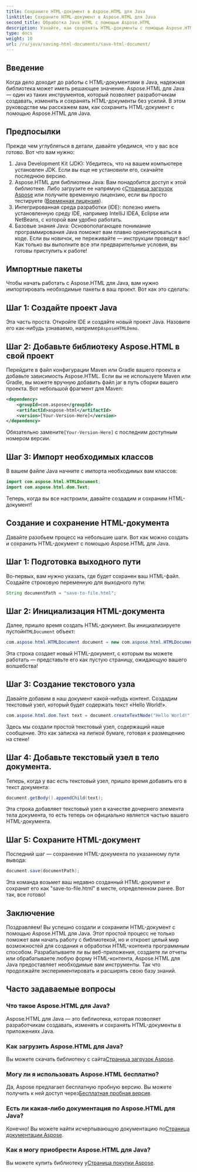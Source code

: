 ```yaml
---
title: Сохраните HTML-документ в Aspose.HTML для Java
linktitle: Сохраните HTML-документ в Aspose.HTML для Java
second_title: Обработка Java HTML с помощью Aspose.HTML
description: Узнайте, как сохранять HTML-документы с помощью Aspose.HTML для Java, с помощью этого подробного пошагового руководства, предназначенного для новичков и экспертов.
type: docs
weight: 10
url: /ru/java/saving-html-documents/save-html-document/
---
```

## Введение
Когда дело доходит до работы с HTML-документами в Java, надежная библиотека может иметь решающее значение. Aspose.HTML для Java — один из таких инструментов, который позволяет разработчикам создавать, изменять и сохранять HTML-документы без усилий. В этом руководстве мы расскажем вам, как сохранить HTML-документ с помощью Aspose.HTML для Java. 
## Предпосылки
Прежде чем углубляться в детали, давайте убедимся, что у вас все готово. Вот что вам нужно:
1. Java Development Kit (JDK): Убедитесь, что на вашем компьютере установлен JDK. Если вы еще не установили его, скачайте последнюю версию.
2.  Aspose.HTML для библиотеки Java: Вам понадобится доступ к этой библиотеке. Либо загрузите ее напрямую с[Страница загрузок Aspose](https://releases.aspose.com/html/java/) или получите временную лицензию, если вы просто тестируете ([Временная лицензия](https://purchase.aspose.com/temporary-license/)).
3. Интегрированная среда разработки (IDE): полезно иметь установленную среду IDE, например IntelliJ IDEA, Eclipse или NetBeans, с которой вам удобно работать.
4. Базовые знания Java: Основополагающее понимание программирования Java поможет вам плавно ориентироваться в коде. Если вы новичок, не переживайте — инструкции проведут вас!
Как только вы выполните все эти предварительные условия, вы готовы приступить к работе!
## Импортные пакеты
Чтобы начать работать с Aspose.HTML для Java, вам нужно импортировать необходимые пакеты в ваш проект. Вот как это сделать:
## Шаг 1: Создайте проект Java
 Эта часть проста. Откройте IDE и создайте новый проект Java. Назовите его как-нибудь узнаваемо, например`AsposeHTMLDemo`.
## Шаг 2: Добавьте библиотеку Aspose.HTML в свой проект
Перейдите в файл конфигурации Maven или Gradle вашего проекта и добавьте зависимость Aspose.HTML. Если вы не используете Maven или Gradle, вы можете вручную добавить файл jar в путь сборки вашего проекта. Вот небольшой фрагмент для Maven:
```xml
<dependency>
    <groupId>com.aspose</groupId>
    <artifactId>aspose-html</artifactId>
    <version>[Your-Version-Here]</version>
</dependency>
```
 Обязательно замените`[Your-Version-Here]` с последним доступным номером версии.
## Шаг 3: Импорт необходимых классов
В вашем файле Java начните с импорта необходимых вам классов:
```java
import com.aspose.html.HTMLDocument;
import com.aspose.html.dom.Text;
```
Теперь, когда вы все настроили, давайте создадим и сохраним HTML-документ!
## Создание и сохранение HTML-документа
Давайте разобьем процесс на небольшие шаги. Вот как можно создать и сохранить HTML-документ с помощью Aspose.HTML для Java.
## Шаг 1: Подготовка выходного пути
Во-первых, вам нужно указать, где будет сохранен ваш HTML-файл. Создайте строковую переменную для выходного пути:
```java
String documentPath = "save-to-file.html";
```
## Шаг 2: Инициализация HTML-документа
 Далее, пришло время создать HTML-документ. Вы инициализируете пустой`HTMLDocument` объект:
```java
com.aspose.html.HTMLDocument document = new com.aspose.html.HTMLDocument();
```
Эта строка создает новый HTML-документ, с которым вы можете работать — представьте его как пустую страницу, ожидающую вашего волшебства!
## Шаг 3: Создание текстового узла
Давайте добавим в наш документ какой-нибудь контент. Создадим текстовый узел, который будет содержать текст «Hello World!».
```java
com.aspose.html.dom.Text text = document.createTextNode("Hello World!");
```
Здесь мы создали простой текстовый узел, содержащий наше сообщение. Это как записка на липкой бумаге, готовая к размещению на стене!
## Шаг 4: Добавьте текстовый узел в тело документа.
Теперь, когда у вас есть текстовый узел, пришло время добавить его в текст документа:
```java
document.getBody().appendChild(text);
```
Эта строка добавляет текстовый узел в качестве дочернего элемента тела документа, то есть теперь он официально является частью вашего HTML-документа.
## Шаг 5: Сохраните HTML-документ
Последний шаг — сохранение HTML-документа по указанному пути вывода:
```java
document.save(documentPath);
```
Эта команда возьмет ваш недавно созданный HTML-документ и сохранит его как "save-to-file.html" в месте, определенном ранее. Вот так, все готово!
## Заключение
Поздравляем! Вы успешно создали и сохранили HTML-документ с помощью Aspose.HTML для Java. Этот простой процесс не только поможет вам начать работу с библиотекой, но и откроет целый мир возможностей для создания и обработки HTML-контента программным способом.
Разрабатываете ли вы веб-приложения, создаете ли отчеты или обрабатываете любую форму HTML-контента, Aspose.HTML для Java предоставляет необходимые вам инструменты. Так что продолжайте экспериментировать и расширять свою базу знаний.
## Часто задаваемые вопросы
### Что такое Aspose.HTML для Java?  
Aspose.HTML для Java — это библиотека, которая позволяет разработчикам создавать, изменять и сохранять HTML-документы в приложениях Java.
### Как загрузить Aspose.HTML для Java?  
 Вы можете скачать библиотеку с сайта[Страница загрузок Aspose](https://releases.aspose.com/html/java/).
### Могу ли я использовать Aspose.HTML бесплатно?  
 Да, Aspose предлагает бесплатную пробную версию. Вы можете получить к ней доступ через[Бесплатная пробная версия](https://releases.aspose.com/).
### Есть ли какая-либо документация по Aspose.HTML для Java?  
 Конечно! Вы можете найти исчерпывающую документацию по[Страница документации Aspose](https://reference.aspose.com/html/java/).
### Как я могу приобрести Aspose.HTML для Java?  
 Вы можете купить библиотеку у[Страница покупки Aspose](https://purchase.aspose.com/buy).